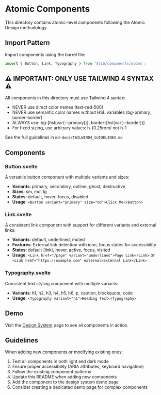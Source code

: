 # Atomic Components

This directory contains atomic-level components following the Atomic Design methodology.

## Import Pattern

Import components using the barrel file:

```js
import { Button, Link, Typography } from '$lib/components/atoms';
```

## ⚠️ IMPORTANT: ONLY USE TAILWIND 4 SYNTAX ⚠️

All components in this directory must use Tailwind 4 syntax:

- NEVER use direct color names (text-red-500)
- NEVER use semantic color names without HSL variables (bg-primary, border-border)
- ALWAYS use: bg-[hsl(var(--primary))], border-[hsl(var(--border))]
- For fixed sizing, use arbitrary values: h-[0.25rem] not h-1

See the full guidelines in `md-docs/TAILWIND4_GUIDELINES.md`

## Components

### Button.svelte

A versatile button component with multiple variants and sizes:

- **Variants**: primary, secondary, outline, ghost, destructive
- **Sizes**: sm, md, lg
- **States**: default, hover, focus, disabled
- **Usage**: `<Button variant="primary" size="md">Click Me</Button>`

### Link.svelte

A consistent link component with support for different variants and external links:

- **Variants**: default, underlined, muted
- **Features**: External link detection with icon, focus states for accessibility
- **States**: default (link), hover, active, focus, visited
- **Usage**: `<Link href="/page" variant="underlined">Page Link</Link>` or `<Link href="https://example.com" external>External Link</Link>`

### Typography.svelte

Consistent text styling component with multiple variants:

- **Variants**: h1, h2, h3, h4, h5, h6, p, caption, blockquote, code
- **Usage**: `<Typography variant="h1">Heading Text</Typography>`

## Demo

Visit the [Design System](/design-system) page to see all components in action.

## Guidelines

When adding new components or modifying existing ones:

1. Test all components in both light and dark mode
2. Ensure proper accessibility (ARIA attributes, keyboard navigation)
3. Follow the existing component patterns
4. Update this README when adding new components
5. Add the component to the design system demo page
6. Consider creating a dedicated demo page for complex components 